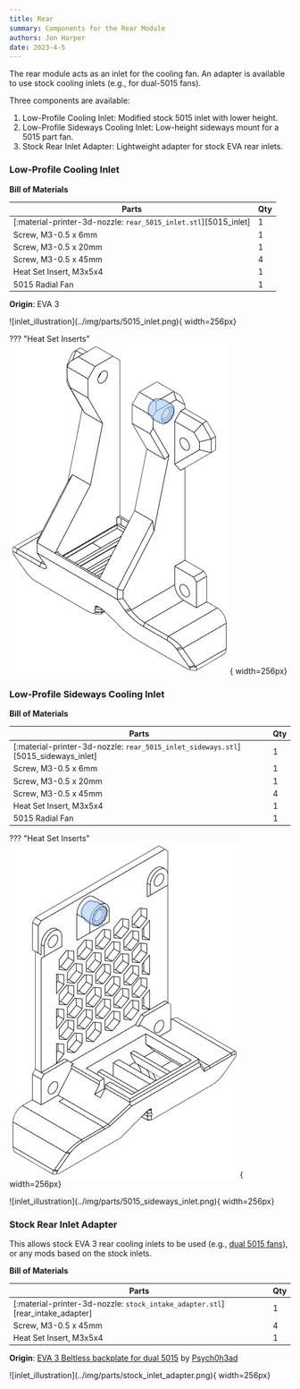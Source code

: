 ```yaml
---
title: Rear
summary: Components for the Rear Module
authors: Jon Harper
date: 2023-4-5
---
```


The rear module acts as an inlet for the cooling fan. An adapter is available to use stock cooling inlets (e.g., for dual-5015 fans).

Three components are available:

1. Low-Profile Cooling Inlet: Modified stock 5015 inlet with lower height.
2. Low-Profile Sideways Cooling Inlet: Low-height sideways mount for a 5015 part fan.
3. Stock Rear Inlet Adapter: Lightweight adapter for stock EVA rear inlets.

### Low-Profile Cooling Inlet

<div markdown class="jh-grid-container jh-grid-2">
<div markdown class="jh-grid-para">

**Bill of Materials**

| Parts     | Qty |
|-----------|-----|
| [:material-printer-3d-nozzle: `rear_5015_inlet.stl`][5015_inlet] | 1 |
| Screw, M3-0.5 x 6mm       | 1 |
| Screw, M3-0.5 x 20mm      | 1 |
| Screw, M3-0.5 x 45mm      | 4 |
| Heat Set Insert, M3x5x4   | 1 |
| 5015 Radial Fan           | 1 |

**Origin**: EVA 3

</div>
<div markdown class="jh-grid-img">
![inlet_illustration](../img/parts/5015_inlet.png){ width=256px}
</div>
</div>

??? "Heat Set Inserts"
    ![inlet_illustration](../img/inserts/inlet.png){ width=256px}

### Low-Profile Sideways Cooling Inlet

<div markdown class="jh-grid-container jh-grid-2">
<div markdown class="jh-grid-para">

**Bill of Materials**

| Parts     | Qty |
|-----------|-----|
| [:material-printer-3d-nozzle: `rear_5015_inlet_sideways.stl`][5015_sideways_inlet] | 1 |
| Screw, M3-0.5 x 6mm       | 1 |
| Screw, M3-0.5 x 20mm      | 1 |
| Screw, M3-0.5 x 45mm      | 4 |
| Heat Set Insert, M3x5x4   | 1 |
| 5015 Radial Fan           | 1 |

??? "Heat Set Inserts"
    ![inlet_illustration](../img/inserts/inlet_sideways.png){ width=256px}
</div>
<div markdown class="jh-grid-para">
![inlet_illustration](../img/parts/5015_sideways_inlet.png){ width=256px}
</div>
</div>

### Stock Rear Inlet Adapter

<div markdown class="jh-grid-container jh-grid-2">
<div markdown class="jh-grid-para">

This allows stock EVA 3 rear cooling inlets to be used (e.g., [dual 5015 fans](https://main.eva-3d.page/heat_insert/cooling_inlet/dual_5015/)), or any mods based on the stock inlets.

**Bill of Materials**

| Parts     | Qty |
|-----------|-----|
| [:material-printer-3d-nozzle: `stock_intake_adapter.stl`][rear_intake_adapter] | 1 |
| Screw, M3-0.5 x 45mm      | 4 |
| Heat Set Insert, M3x5x4   | 1 |

**Origin**: [EVA 3 Beltless backplate for dual 5015](https://www.printables.com/model/430281-eva-3-beltless-backplate-for-dual-5015) by [Psych0h3ad](https://www.printables.com/social/168275-psych0h3ad/about)

</div>
<div markdown class="jh-grid-img">
![inlet_illustration](../img/parts/stock_inlet_adapter.png){ width=256px}
</div>
</div>